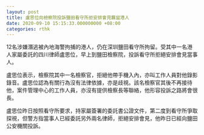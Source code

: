 ```yaml
---
layout: post
title: 盧思位向檢察院投訴鹽田看守所拒安排會見羈留港人
date: 2020-09-10 15:15:33.000000000 +08:00
categories: rthk
---
```


12名涉嫌潛逃被內地海警拘捕的港人，仍在深圳鹽田看守所拘留。受其中一名港人家屬委託的四川律師盧思位，早上到鹽田檢察院，投訴看守所拒絕安排會見當事人。

盧思位表示，檢察院其中一名檢察官，拒絕他帶手機入內，亦叫工作人員對他錄影錄音。盧思位認為有關行為沒有法律依據，亦是歧視。該名檢察官其後不再接待他，案件管理中心的工作人員，亦沒有提供檢察長等聯絡，他形容投訴之路將會很長。

盧思位昨日按照看守所要求，持家屬簽署的委託書公證文件，第二度到看守所爭取探視，但警方指當事人已經委託另外兩名律師，拒絕安排會見，他昨日已經向鹽田公安機關投訴。
